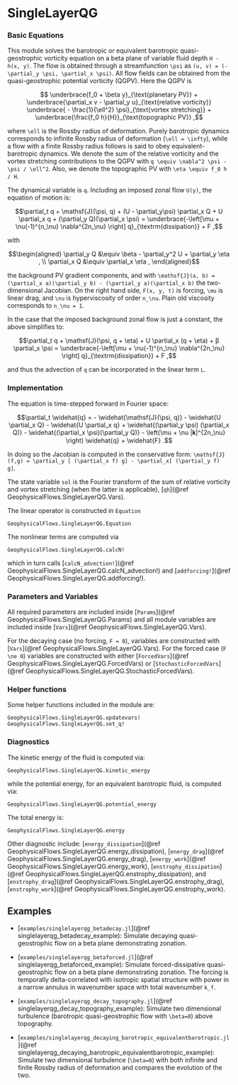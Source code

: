 # SingleLayerQG

### Basic Equations

This module solves the barotropic or equivalent barotropic quasi-geostrophic vorticity equation 
on a beta plane of variable fluid depth ``H - h(x, y)``. The flow is obtained through a 
streamfunction ``\psi`` as ``(u, v) = (-\partial_y \psi, \partial_x \psi)``. All flow fields 
can be obtained from the quasi-geostrophic potential vorticity (QGPV). Here the QGPV is

```math
	\underbrace{f_0 + \beta y}_{\text{planetary PV}} + \underbrace{\partial_x v
	- \partial_y u}_{\text{relative vorticity}}
	\underbrace{ - \frac{1}{\ell^2} \psi}_{\text{vortex stretching}} + 
	\underbrace{\frac{f_0 h}{H}}_{\text{topographic PV}} ,
```

where ``\ell`` is the Rossby radius of deformation. Purely barotropic dynamics corresponds to 
infinite Rossby radius of deformation (``\ell = \infty``), while a flow with a finite Rossby 
radius follows is said to obey equivalent-barotropic dynamics. We denote the sum of the relative
vorticity and the vortex stretching contributions to the QGPV with ``q \equiv \nabla^2 \psi - \psi / \ell^2``.
Also, we denote the topographic PV with ``\eta \equiv f_0 h / H``.

The dynamical variable is ``q``. Including an imposed zonal flow ``U(y)``, the equation of motion is:

```math
\partial_t q + \mathsf{J}(\psi, q) + (U - \partial_y\psi) \partial_x Q +  U \partial_x q + (\partial_y Q)(\partial_x \psi) = \underbrace{-\left[\mu + \nu(-1)^{n_\nu} \nabla^{2n_\nu} \right] q}_{\textrm{dissipation}} + F ,
```

with

```math
\begin{aligned}
\partial_y Q &\equiv \beta - \partial_y^2 U + \partial_y \eta , \\
\partial_x Q &\equiv \partial_x \eta ,
\end{aligned}
```

the background PV gradient components, and with
``\mathsf{J}(a, b) = (\partial_x a)(\partial_y b) - (\partial_y a)(\partial_x b)``
the two-dimensional Jacobian. On the right hand side, ``F(x, y, t)`` is forcing, ``\mu`` is 
linear drag, and ``\nu`` is hyperviscosity of order ``n_\nu``. Plain old viscosity corresponds 
to ``n_\nu = 1``.

In the case that the imposed background zonal flow is just a constant, the above simplifies to:

```math
\partial_t q + \mathsf{J}(\psi, q + \eta) + U \partial_x (q + \eta) + β \partial_x \psi = \underbrace{-\left[\mu + \nu(-1)^{n_\nu} \nabla^{2n_\nu} \right] q}_{\textrm{dissipation}} + F ,
```

and thus the advection of ``q`` can be incorporated in the linear term ``L``.

### Implementation

The equation is time-stepped forward in Fourier space:

```math
\partial_t \widehat{q} = - \widehat{\mathsf{J}(\psi, q)} - \widehat{U \partial_x Q} - \widehat{U \partial_x q}
+ \widehat{(\partial_y \psi) (\partial_x Q)}  - \widehat{(\partial_x \psi)(\partial_y Q)} - \left(\mu + \nu |𝐤|^{2n_\nu} \right) \widehat{q} + \widehat{F} .
```

In doing so the Jacobian is computed in the conservative form: ``\mathsf{J}(f,g) =
\partial_y [ (\partial_x f) g] - \partial_x[ (\partial_y f) g]``.

The state variable `sol` is the Fourier transform of the sum of relative vorticity and vortex 
stretching (when the latter is applicable), [`qh`](@ref GeophysicalFlows.SingleLayerQG.Vars).

The linear operator is constructed in `Equation`

```@docs
GeophysicalFlows.SingleLayerQG.Equation
```

The nonlinear terms are computed via

```@docs
GeophysicalFlows.SingleLayerQG.calcN!
```

which in turn calls [`calcN_advection!`](@ref GeophysicalFlows.SingleLayerQG.calcN_advection!) 
and [`addforcing!`](@ref GeophysicalFlows.SingleLayerQG.addforcing!).


### Parameters and Variables

All required parameters are included inside [`Params`](@ref GeophysicalFlows.SingleLayerQG.Params)
and all module variables are included inside [`Vars`](@ref GeophysicalFlows.SingleLayerQG.Vars).

For the decaying case (no forcing, ``F = 0``), variables are constructed with [`Vars`](@ref GeophysicalFlows.SingleLayerQG.Vars).
For the forced case (``F \ne 0``) variables are constructed with either [`ForcedVars`](@ref GeophysicalFlows.SingleLayerQG.ForcedVars)
or [`StochasticForcedVars`](@ref GeophysicalFlows.SingleLayerQG.StochasticForcedVars).


### Helper functions

Some helper functions included in the module are:

```@docs
GeophysicalFlows.SingleLayerQG.updatevars!
GeophysicalFlows.SingleLayerQG.set_q!
```


### Diagnostics

The kinetic energy of the fluid is computed via:

```@docs
GeophysicalFlows.SingleLayerQG.kinetic_energy
```

while the potential energy, for an equivalent barotropic fluid, is computed via:

```@docs
GeophysicalFlows.SingleLayerQG.potential_energy
```

The total energy is:

```@docs
GeophysicalFlows.SingleLayerQG.energy
```

Other diagnostic include: [`energy_dissipation`](@ref GeophysicalFlows.SingleLayerQG.energy_dissipation), 
[`energy_drag`](@ref GeophysicalFlows.SingleLayerQG.energy_drag), [`energy_work`](@ref GeophysicalFlows.SingleLayerQG.energy_work), 
[`enstrophy_dissipation`](@ref GeophysicalFlows.SingleLayerQG.enstrophy_dissipation), and
[`enstrophy_drag`](@ref GeophysicalFlows.SingleLayerQG.enstrophy_drag), [`enstrophy_work`](@ref GeophysicalFlows.SingleLayerQG.enstrophy_work).


## Examples

- [`examples/singlelayerqg_betadecay.jl`](@ref singlelayerqg_betadecay_example): Simulate decaying quasi-geostrophic flow on
  a beta plane demonstrating zonation.

- [`examples/singlelayerqg_betaforced.jl`](@ref singlelayerqg_betaforced_example): Simulate forced-dissipative quasi-geostrophic
  flow on a beta plane demonstrating zonation. The forcing is temporally delta-correlated with isotropic spatial structure with
  power in a narrow annulus in wavenumber space with total wavenumber ``k_f``.

- [`examples/singlelayerqg_decay_topography.jl`](@ref singlelayerqg_decay_topography_example): Simulate two dimensional turbulence
  (barotropic quasi-geostrophic flow with ``\beta=0``) above topography.

- [`examples/singlelayerqg_decaying_barotropic_equivalentbarotropic.jl`](@ref singlelayerqg_decaying_barotropic_equivalentbarotropic_example):
  Simulate two dimensional turbulence (``\beta=0``) with both infinite and finite Rossby radius of deformation and compares the evolution of the two.
